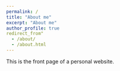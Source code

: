 ```yaml
---
permalink: /
title: "About me"
excerpt: "About me"
author_profile: true
redirect_from"
  - /about/
  - /about.html
---
```

This is the front page of a personal website.

